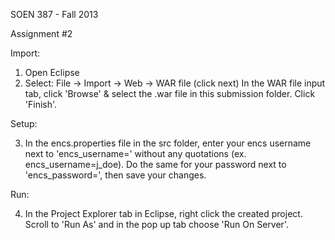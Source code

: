 SOEN 387 - Fall 2013

Assignment #2

Import:

1) Open Eclipse
2) Select: File -> Import -> Web -> WAR file (click next)
In the WAR file input tab, click 'Browse' & select the .war file in this submission folder. Click 'Finish'.

Setup:

3) In the encs.properties file in the src folder, enter your encs username next to 'encs_username=' without any quotations (ex. encs_username=j_doe). Do the same for your password next to 'encs_password=', then save your changes.

Run: 

4) In the Project Explorer tab in Eclipse, right click the created project. Scroll to 'Run As' and in the pop up tab choose 'Run On Server'.

